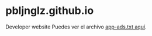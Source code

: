 # pbljnglz.github.io
Developer website
Puedes ver el archivo [app-ads.txt aquí](https://tuusuario.github.io/mi-app/app-ads.txt).
